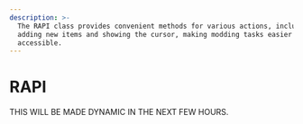 ```yaml
---
description: >-
  The RAPI class provides convenient methods for various actions, including
  adding new items and showing the cursor, making modding tasks easier and more
  accessible.
---
```


# RAPI

THIS WILL BE MADE DYNAMIC IN THE NEXT FEW HOURS.
